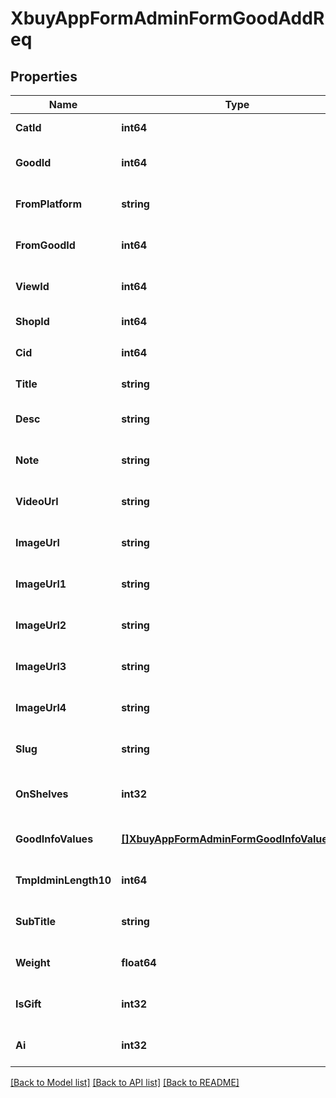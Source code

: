 # XbuyAppFormAdminFormGoodAddReq

## Properties
Name | Type | Description | Notes
------------ | ------------- | ------------- | -------------
**CatId** | **int64** | 类目编号 | [default to null]
**GoodId** | **int64** | 商品编号 | [optional] [default to null]
**FromPlatform** | **string** | 来源平台 | [optional] [default to null]
**FromGoodId** | **int64** | 来源平台商品id | [optional] [default to null]
**ViewId** | **int64** | 商店视图 | [optional] [default to null]
**ShopId** | **int64** | 所属门店 | [default to null]
**Cid** | **int64** | 商品标准类目 | [default to null]
**Title** | **string** | 商品标题 | [default to null]
**Desc** | **string** | 商品描述 | [optional] [default to null]
**Note** | **string** | 商品备注 | [optional] [default to null]
**VideoUrl** | **string** | 商品视频 | [optional] [default to null]
**ImageUrl** | **string** | 商品主图 | [optional] [default to null]
**ImageUrl1** | **string** | 商品主图 | [optional] [default to null]
**ImageUrl2** | **string** | 商品主图 | [optional] [default to null]
**ImageUrl3** | **string** | 商品主图 | [optional] [default to null]
**ImageUrl4** | **string** | 商品主图 | [optional] [default to null]
**Slug** | **string** | 商品别名 | [optional] [default to null]
**OnShelves** | **int32** | 上下架标识,1为上架,2为下架 | [default to null]
**GoodInfoValues** | [**[]XbuyAppFormAdminFormGoodInfoValuesAdd**](xbuy.app.form.adminForm.GoodInfoValuesAdd.md) | 商品参数值 | [optional] [default to null]
**TmpIdminLength10** | **int64** | 文件上传临时ID | [optional] [default to null]
**SubTitle** | **string** | 副标题 | [optional] [default to null]
**Weight** | **float64** | 商品重量 | [optional] [default to null]
**IsGift** | **int32** | 是否赠品 | [optional] [default to null]
**Ai** | **int32** | 是否启用ai翻译 | [optional] [default to null]

[[Back to Model list]](../README.md#documentation-for-models) [[Back to API list]](../README.md#documentation-for-api-endpoints) [[Back to README]](../README.md)

